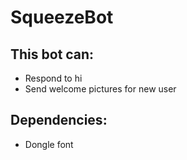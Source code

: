# SqueezeBot
## This bot can:
* Respond to hi
* Send welcome pictures for new user

## Dependencies:
* Dongle font
